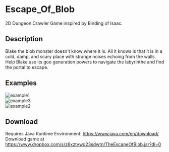 # Escape_Of_Blob

2D Dungeon Crawler Game inspired by Binding of Isaac.

## Description

Blake the blob monster doesn't know where it is. All it knows is that it is in a cold, damp, and scary place with strange noises echoing from the walls. Help Blake use its goo generation powers to navigate the labyrinthe and find the portal to escape.

## Examples

![example1](https://user-images.githubusercontent.com/26824976/78620519-38908900-784e-11ea-96c4-640bccc3c1de.png) \
![example3](https://user-images.githubusercontent.com/26824976/78620532-45ad7800-784e-11ea-88b0-82a14570e844.png) \
![example2](https://user-images.githubusercontent.com/26824976/78620526-3d553d00-784e-11ea-9293-eb468c0adace.png)

## Download

Requires Java Runtime Environment: https://www.java.com/en/download/ \
Download game at https://www.dropbox.com/s/z6xztvwd23sdwtn/TheEscapeOfBlob.jar?dl=0 
